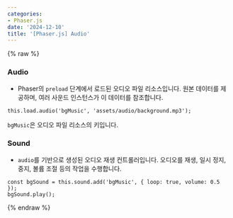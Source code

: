 ```yaml
---
categories:
- Phaser.js
date: '2024-12-10'
title: '[Phaser.js] Audio'
---
```


{% raw %}
### Audio
- Phaser의 `preload` 단계에서 로드된 오디오 파일 리소스입니다. 원본 데이터를 제공하며, 여러 사운드 인스턴스가 이 데이터를 참조합니다.

```
this.load.audio('bgMusic', 'assets/audio/background.mp3');
```

`bgMusic`은 오디오 파일 리소스의 키입니다.

### Sound
- `audio`를 기반으로 생성된 오디오 재생 컨트롤러입니다. 오디오를 재생, 일시 정지, 중지, 볼륨 조절 등의 작업을 수행합니다.

```
const bgSound = this.sound.add('bgMusic', { loop: true, volume: 0.5 });
bgSound.play();
```
{% endraw %}